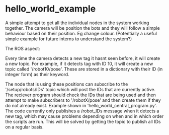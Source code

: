 # hello_world_example
A simple attempt to get all the individual nodes in the system working together. The camera will be position the bots and they will follow a simple behaviour based on their position. Eg change colour. (Potentially a useful simple example for future interns to understand the system?)

The ROS aspect:

Every time the camera detects a new tag it hasnt seen before, it will create a new topic. For example, if it detects tag with ID 10, it will create a new topic called '/robot10/pose'. These are stored in a dictionary with their ID (in integer form) as their keyword.

The node that is using these positions can subscribe to the '/setup/robots/IDs' topic which will post the IDs that are currently active. The reciever program should check the IDs that are being used and then attempt to make subscribers to '/robotX/pose' and then create them if they do not already exist. Example shown in 'hello_world_central_program.py'. The code currently only publishes a /robot_IDs message when it detects a new tag, which may cause problems depending on when and in which order the scripts are run. This will be solved by getting the topic to publish all IDs on a regular basis.
